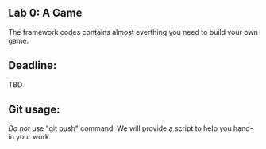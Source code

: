 ## Lab 0: A Game

The framework codes contains almost everthing you need to build your own game.

## Deadline:
   TBD

## Git usage:
*Do not* use "git push" command. We will provide a script to help you hand-in your work.